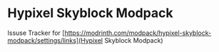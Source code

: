 # Hypixel Skyblock Modpack

Issuse Tracker for [https://modrinth.com/modpack/hypixel-skyblock-modpack/settings/links](Hypixel Skyblock Modpack)
